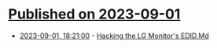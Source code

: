 # [Published on 2023-09-01](index.md)

* [2023-09-01, 18:21:00](https://soylentnews.org/article.pl?sid=23/08/31/082239&from=rss) - [Hacking the LG Monitor's EDID.Md](https://soylentnews.org/article.pl?sid=23/08/31/082239&from=rss)
